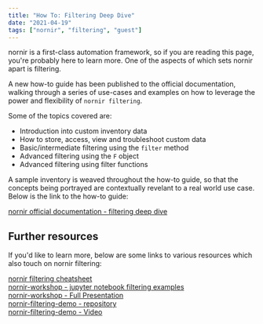 ```yaml
---
title: "How To: Filtering Deep Dive"
date: "2021-04-19"
tags: ["nornir", "filtering", "guest"]
---
```



nornir is a first-class automation framework, so if you are reading this page, you're probably here to learn more. One of the aspects of which sets nornir apart is filtering.  

A new how-to guide has been published to the official documentation, walking through a series of use-cases and examples on how to leverage the power
and flexibility of `nornir filtering`.

Some of the topics covered are:  

- Introduction into custom inventory data  
- How to store, access, view and troubleshoot custom data  
- Basic/intermediate filtering using the `filter` method  
- Advanced filtering using the `F` object  
- Advanced filtering using filter functions  

A sample inventory is weaved throughout the how-to guide, so that the concepts being portrayed are contextually revelant to a real world use case. Below is the
link to the how-to guide:   

[nornir official documentation - filtering deep dive](https://nornir.readthedocs.io/en/latest/howto/filtering_deep_dive.html)

## Further resources

If you'd like to learn more, below are some links to various resources which also touch on nornir filtering:  

[nornir filtering cheatsheet](https://github.com/nornir-automation/nornir/discussions/647)  
[nornir-workshop - jupyter notebook filtering examples](https://github.com/dravetech/nornir-workshop/blob/master/notebooks/3_filtering.ipynb)  
[nornir-workshop - Full Presentation](https://github.com/dravetech/nornir-workshop/blob/master/nornir-workshop.pdf)  
[nornir-filtering-demo - repository](https://github.com/writememe/nornir-filtering-demo)  
[nornir-filtering-demo - Video](https://www.youtube.com/watch?v=aGyLKITj4Nw)  
